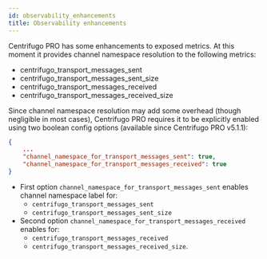 ```yaml
---
id: observability_enhancements
title: Observability enhancements
---
```


Centrifugo PRO has some enhancements to exposed metrics. At this moment it provides channel namespace resolution to the following metrics:

* centrifugo_transport_messages_sent
* centrifugo_transport_messages_sent_size
* centrifugo_transport_messages_received
* centrifugo_transport_messages_received_size

Since channel namespace resolution may add some overhead (though negligible in most cases), Centrifugo PRO requires it to be explicitly enabled using two boolean config options (available since Centrifugo PRO v5.1.1):

```json title="config.json"
{
    ...
    "channel_namespace_for_transport_messages_sent": true,
    "channel_namespace_for_transport_messages_received": true
}
```

* First option `channel_namespace_for_transport_messages_sent` enables channel namespace label for:
    * `centrifugo_transport_messages_sent`
    * `centrifugo_transport_messages_sent_size`
* Second option `channel_namespace_for_transport_messages_received` enables for:                
    * `centrifugo_transport_messages_received`
    * `centrifugo_transport_messages_received_size`.
